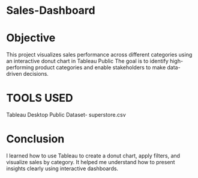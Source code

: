 # Sales-Dashboard


# Objective

This project visualizes sales performance across different categories using an interactive donut chart in Tableau Public The goal is to identify high-performing product categories and enable stakeholders to make data-driven decisions.

# TOOLS USED

Tableau Desktop Public
Dataset- superstore.csv

# Conclusion

I learned how to use Tableau to create a donut chart, apply filters, and visualize sales by category. It helped me understand how to present insights clearly using interactive dashboards.
